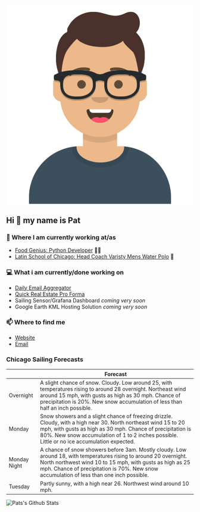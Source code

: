 [![Social banner for p-j-falconer](https://raw.githubusercontent.com/P-J-FALCONER/P-J-FALCONER/master/assets/avataaars.svg)](https://patfalconer.com/)
## Hi :wave: my name is Pat

### 💼 Where I am currently working at/as
- [Food Genius: Python Developer](https://getfoodgenius.com/) 🍔🐍
- [Latin School of Chicago: Head Coach Varisty Mens Water Polo](https://www.latinschool.org/) 🤽


### 💻 What i am currently/done working on
 - [Daily Email Aggregator](https://github.com/P-J-FALCONER/dott_daily_mail)
 - [Quick Real Estate Pro Forma](https://github.com/P-J-FALCONER/henry)
 - Sailing Sensor/Grafana Dashboard *coming very soon*
 - Google Earth KML Hosting Solution *coming very soon*

### 📫 Where to find me
 - [Website](https://patfalconer.com/)
 - [Email](mailto:patrick.j.falconer@gmail.com)


### Chicago Sailing Forecasts
|   | Forecast  |
|---|---|
| Overnight | A slight chance of snow. Cloudy. Low around 25, with temperatures rising to around 28 overnight. Northeast wind around 15 mph, with gusts as high as 30 mph. Chance of precipitation is 20%. New snow accumulation of less than half an inch possible. |
| Monday | Snow showers and a slight chance of freezing drizzle. Cloudy, with a high near 30. North northeast wind 15 to 20 mph, with gusts as high as 30 mph. Chance of precipitation is 80%. New snow accumulation of 1 to 2 inches possible. Little or no ice accumulation expected. |
| Monday Night | A chance of snow showers before 3am. Mostly cloudy. Low around 18, with temperatures rising to around 20 overnight. North northwest wind 10 to 15 mph, with gusts as high as 25 mph. Chance of precipitation is 70%. New snow accumulation of less than one inch possible. |
| Tuesday | Partly sunny, with a high near 26. Northwest wind around 10 mph. |

![Pats's Github Stats](https://github-readme-stats.vercel.app/api?username=p-j-falconer&show_icons=true&theme=radical)
